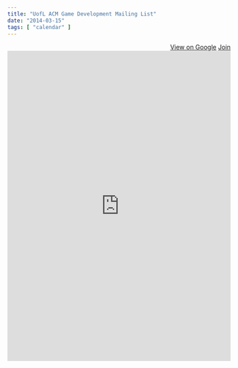 ```yaml
---
title: "UofL ACM Game Development Mailing List"
date: "2014-03-15"
tags: [ "calendar" ]
---
```


<div align="right">
	<a href="https://groups.google.com/forum/#!forum/uofl-acm-game-development" class="btn btn-primary" target="_blank" title="View group on Google"><i class="glyphicon glyphicon-comment"></i> View on Google</a>
	<a href="https://groups.google.com/forum/#!forum/uofl-acm-game-development/join" target="_blank" title="Join the Game Development Mailing List" class="btn btn-success"><i class="glyphicon glyphicon-envelope"></i> Join</a>
</div>
<iframe id="forum_embed"
  src="https://groups.google.com/forum/embed/?place=forum/uofl-acm-game-development&showsearch=false&showpopout=false&showtabs=true&hideforumtitle=true&parenturl=http%3A%2F%2Fspeedacm.org%2Fmailinglists%2Fuofl-acm-game-development%2F"
  scrolling="no"
  frameborder="0"
  width="100%"
  height="700">
</iframe>


